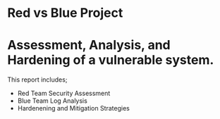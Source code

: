 # Red vs Blue Project
# Assessment, Analysis, and Hardening of a vulnerable system.

This report includes;

- Red Team Security Assessment
- Blue Team Log Analysis
- Hardenening and Mitigation Strategies



